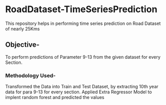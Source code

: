 # RoadDataset-TimeSeriesPrediction

This repository helps in performing time series prediction on Road Dataset of nearly 25Kms

## Objective-

To perform predictions of Parameter 9-13 from the given dataset for every Section.

### Methodology Used-

Transformed the Data into Train and Test Dataset, by extracting 10th year data for para 9-13 for every section.
Applied Extra Regressor Model to implent random forest and predicted the values
